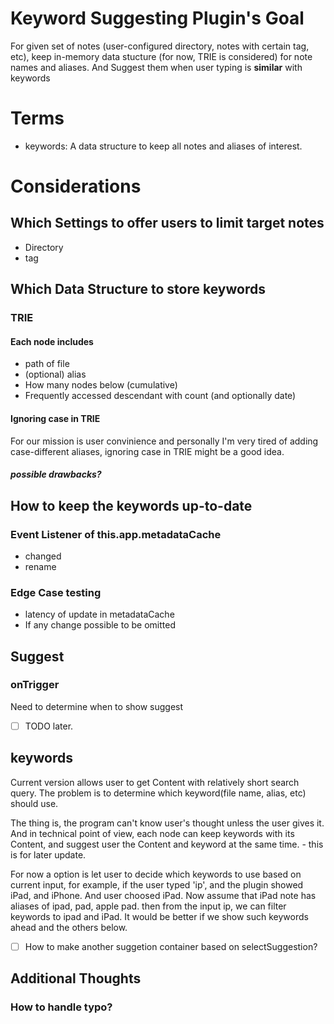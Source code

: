 # Keyword Suggesting Plugin's Goal

For given set of notes (user-configured directory, notes with certain tag, etc), keep in-memory data stucture (for now, TRIE is considered) for note names and aliases. And Suggest them when user typing is **similar** with keywords

# Terms
- keywords: A data structure to keep all notes and aliases of interest.

# Considerations

## Which Settings to offer users to limit target notes

- Directory
- tag

## Which Data Structure to store keywords

### TRIE

#### Each node includes
- path of file
- (optional) alias
- How many nodes below (cumulative)
- Frequently accessed descendant with count (and optionally date)

#### Ignoring case in TRIE
For our mission is user convinience and personally I'm very tired of adding case-different aliases, ignoring case in TRIE might be a good idea.

##### possible drawbacks?

## How to keep the keywords up-to-date

### Event Listener of this.app.metadataCache
- changed
- rename

### Edge Case testing
- latency of update in metadataCache
- If any change possible to be omitted

## Suggest

### onTrigger

Need to determine when to show suggest 
- [ ] TODO later.

## keywords
Current version allows user to get Content<TFile> with relatively short search query.
The problem is to determine which keyword(file name, alias, etc) should use.

The thing is, the program can't know user's thought unless the user gives it. 
And in technical point of view, each node can keep keywords with its Content, and suggest user the Content<TFile> and keyword at the same time. - this is for later update.

For now a option is let user to decide which keywords to use based on current input, for example, if the user typed 'ip', and the plugin showed iPad, and iPhone. And user choosed iPad. Now assume that iPad note has aliases of ipad, pad, apple pad. then from the input ip, we can filter keywords to ipad and iPad. It would be better if we show such keywords ahead and the others below.

- [ ] How to make another suggetion container based on selectSuggestion?

## Additional Thoughts

### How to handle typo?

